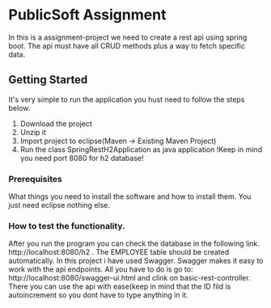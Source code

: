 # PublicSoft Assignment
In this is a assignment-project we need to create a rest api using spring boot.
The api must have all CRUD methods plus a way to fetch specific data.

## Getting Started
It's very simple to run the application you hust need to follow the steps below.
1. Download the project
2. Unzip it
3. Import project to eclipse(Maven -> Existing Maven Project)
4. Run the class SpringRestH2Application as java application
!Keep in mind you need port 8080 for h2 database!
### Prerequisites
What things you need to install the software and how to install them.
You just need eclipse nothing else.

### How to test the functionality.
After you run the program you can check the database in the following link.
http://localhost:8080/h2 .
The EMPLOYEE table should be created automatically.
In this project i have used Swagger. Swagger makes it easy to work with the api endpoints.
All you have to do is go to: http://localhost:8080/swagger-ui.html and clink on basic-rest-controller.
There you can use the api with ease(keep in mind that the ID fild is autoincrement so you dont have to type anything in it.
